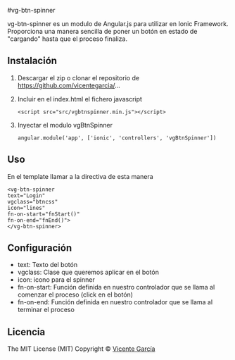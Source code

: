 #vg-btn-spinner

vg-btn-spinner es un modulo de Angular.js para utilizar en Ionic Framework. Proporciona una manera sencilla de poner un botón en
estado de "cargando" hasta que el proceso finaliza.

## Instalación
1. Descargar el zip o clonar el repositorio de https://github.com/vicentegarcia/...

2. Incluir en el index.html el fichero javascript

	```
	<script src="src/vgbtnspinner.min.js"></script>
	```

3. Inyectar el modulo vgBtnSpinner

	```
	angular.module('app', ['ionic', 'controllers', 'vgBtnSpinner'])
	```

## Uso
En el template llamar a la directiva de esta manera

	<vg-btn-spinner
	text="Login"
	vgclass="btncss"
	icon="lines"
	fn-on-start="fnStart()"
	fn-on-end="fnEnd()">
	</vg-btn-spinner>

## Configuración
- text: Texto del botón
- vgclass: Clase que queremos aplicar en el botón
- icon: icono para el spinner
- fn-on-start: Función definida en nuestro controlador que se llama al comenzar el proceso (click en el botón)
- fn-on-end: Función definida en nuestro controlador que se llama al terminar el proceso

## Licencia
The MIT License (MIT) Copyright © [Vicente García](http://vicentegarcia.com)